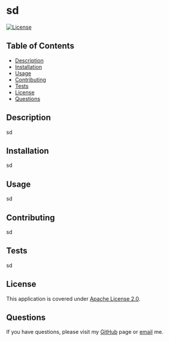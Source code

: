 
# sd
[![License](https://img.shields.io/badge/License-Apache%202.0-blue.svg)](https://opensource.org/licenses/Apache-2.0)

## Table of Contents
* [Description](#description)
* [Installation](#installation)
* [Usage](#usage)
* [Contributing](#contributing)
* [Tests](#tests)
* [License](#license)
* [Questions](#questions)
  
## Description
sd
## Installation
sd
## Usage
sd
## Contributing
sd
## Tests 
sd

## License
This application is covered under [Apache License 2.0](https://opensource.org/licenses/Apache-2.0).
      

## Questions
If you have questions, please visit my [GitHub](http://github.com/da) page or [email](mailto:ds?subject=Question%20regarding%20sd) me.
  
